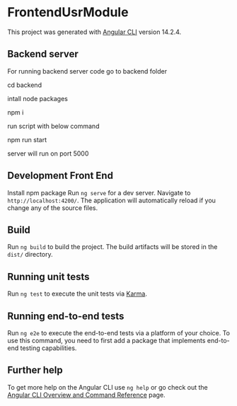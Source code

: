 # FrontendUsrModule

This project was generated with [Angular CLI](https://github.com/angular/angular-cli) version 14.2.4.

## Backend server

For running backend server code go to backend folder

cd backend

intall node packages

npm i

run script with below command

npm run start

 server will run on port 5000

## Development Front End
Install npm package 
Run `ng serve` for a dev server. Navigate to `http://localhost:4200/`. The application will automatically reload if you change any of the source files.



## Build

Run `ng build` to build the project. The build artifacts will be stored in the `dist/` directory.

## Running unit tests

Run `ng test` to execute the unit tests via [Karma](https://karma-runner.github.io).

## Running end-to-end tests

Run `ng e2e` to execute the end-to-end tests via a platform of your choice. To use this command, you need to first add a package that implements end-to-end testing capabilities.

## Further help

To get more help on the Angular CLI use `ng help` or go check out the [Angular CLI Overview and Command Reference](https://angular.io/cli) page.

